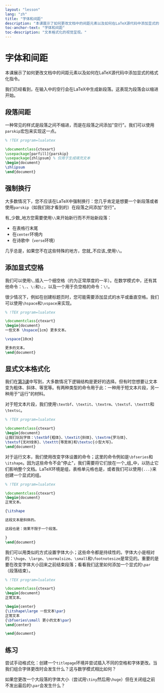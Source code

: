 ```yaml
---
layout: "lesson"
lang: "zh"
title: "字体和间距"
description: "本课展示了如何更改文档中的间距元素以及如何在LaTeX源代码中添加显式的格式化指令。"
toc-anchor-text: "字体和间距"
toc-description: "文本格式化的视觉呈现。"
---
```


# 字体和间距

<span
  class="summary">本课展示了如何更改文档中的间距元素以及如何在LaTeX源代码中添加显式的格式化指令。</span>

我们已经看到，在输入中的空行会在LaTeX中生成新段落。这表现为段落会以缩进开始。

## 段落间距

一种常见的样式是段落之间不缩进，而是在段落之间添加"空行"。我们可以使用`parskip`宏包来实现这一点。

```latex
% !TEX program=lualatex

\documentclass{ctexart}
\usepackage[parfill]{parskip}
\usepackage{zhlipsum} % 仅用于生成填充文本
\begin{document}
\zhlipsum
\end{document}
```

## 强制换行

大多数情况下，您不应该在LaTeX中强制换行：您几乎肯定是想要一个新段落或者使用`parskip`（如我们刚才看到的）在段落之间添加"空行"。

有_少数_地方您需要使用`\\`来开始新行而不开始新段落：

- 在表格行末尾
- 在`center`环境内
- 在诗歌中（`verse`环境）

几乎总是，如果您不在这些特殊的地方，您就_不应该_使用`\\`。

## 添加显式空格

我们可以使用`\,`插入一个细空格（约为正常厚度的一半）。在数学模式中，还有其他命令：`\.`、`\:`和`\;`，以及一个用于负空格的命令：`\!`。

很少情况下，例如在创建标题页时，您可能需要添加显式的水平或垂直空格。我们可以使用`\hspace`和`\vspace`来实现。

```latex
% !TEX program=lualatex

\documentclass{ctexart}
\begin{document}
一些文本 \hspace{1cm} 更多文本。

\vspace{10cm}

更多的文本。
\end{document}
```

## 显式文本格式化

我们在[第3课](lesson-03)中写到，大多数情况下逻辑结构是更好的选择。但有时您想要让文本变为粗体、斜体、等宽等。有两种类型的命令用于此：一种用于短文本片段，另一种用于"运行"的材料。

对于短文本片段，我们使用`\textbf`、`\textit`、`\textrm`、`\textsf`、`\texttt`和`\textsc`。

```latex
% !TEX program=lualatex

\documentclass{ctexart}
\begin{document}
让我们玩玩字体：\textbf{粗体}、\textit{斜体}、\textrm{罗马体}、
\textsf{无衬线体}、\texttt{等宽体}和\textsc{小型大写}。
\end{document}
```

对于运行文本，我们使用改变字体设置的命令；这里的命令例如是`\bfseries`和`\itshape`。因为这些命令不会"停止"，我们需要将它们放在一个_组_中，以防止它们影响整个文档。LaTeX环境是组，表格单元格也是，或者我们可以使用`{...}`来创建一个显式的组。

```latex
% !TEX program=lualatex

\documentclass{ctexart}
\begin{document}
正常文本。

{\itshape

这段文本是斜体的。

这段也是：效果不限于一个段落。

}
\end{document}
```

我们可以用类似的方式设置字体大小；这些命令都是持续性的。字体大小是相对的：`\huge`、`\large`、`\normalsize`、`\small`和`\footnotesize`是常见的。重要的是要在改变字体大小回来之前结束段落；看看我们这里如何添加一个显式的`\par`（段落结束）。

```latex
% !TEX program=lualatex

\documentclass{ctexart}
\begin{document}
正常文本。

\begin{center}
{\itshape\large 一些文本\par}
正常文本
{\bfseries\small 更小的文本\par}
\end{center}

\end{document}
```

## 练习

尝试手动格式化：创建一个`titlepage`环境并尝试插入不同的空格和字体更改。当我们组合字体更改时会发生什么？这与数学模式相比如何？

如果您更改一个大段落的字体大小（尝试用`\tiny`然后用`\huge`）但在关闭组之前不发出最后的`\par`会发生什么？
